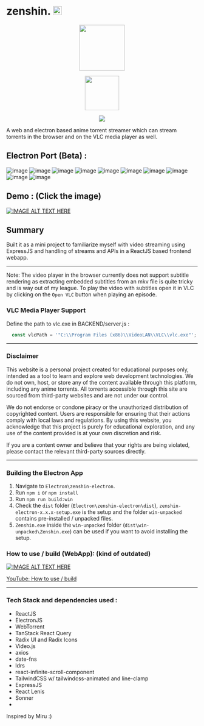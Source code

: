 # zenshin. <img src="https://github.com/user-attachments/assets/87dd28e0-8c0a-43ce-a953-f58c604ccf62" width="23">

<p align="center" >
  <img src="https://github.com/user-attachments/assets/af797fd4-e7ca-428f-82fc-c50d13b9407c" width="120">
</p>
<p align="center">
  <a href="https://github.com/hitarth-gg/zenshin/releases/tag/v2.0.0">
    <img src="https://img.shields.io/github/downloads/hitarth-gg/zenshin/total?style=flat-square&color=blue" width="90">
  </a>
</p>

<p align="center" >
    <img src="https://github.com/user-attachments/assets/c0dbeb01-36a8-432e-95c5-e643694901c7">
</p>


A web and electron based anime torrent streamer which can stream torrents in the browser and on the VLC media player as well.

## Electron Port (Beta) :
![image](https://github.com/user-attachments/assets/2b11e7a9-9667-43b4-a95d-38b1365467f7)
![image](https://github.com/user-attachments/assets/e1114387-0432-4bf2-a692-c0e1c3f46df6)
![image](https://github.com/user-attachments/assets/30d6e6b4-f63f-4ed5-97f1-96b898a2c1d0)
![image](https://github.com/user-attachments/assets/d9906902-0756-4d16-ad20-77fcadcb5d82)
![image](https://github.com/user-attachments/assets/0d5720ff-c06e-452d-b0cd-c2078ba3f115)
![image](https://github.com/user-attachments/assets/01939941-c2d4-4d2d-8596-36cbdab82f86)
![image](https://github.com/user-attachments/assets/8e0588c3-e44e-49a3-bea8-55dbe27f4f8f)
![image](https://github.com/user-attachments/assets/a3662bff-c799-45ec-a77d-2b11ff313465)
![image](https://github.com/user-attachments/assets/844af4d5-9dbb-41a3-b6de-7ee0d5016440)
![image](https://github.com/user-attachments/assets/f2190575-a983-40d8-9a32-41e34d0a1fc2)

## Demo : (Click the image)
[![IMAGE ALT TEXT HERE](https://img.youtube.com/vi/YNjHaVJ7kNc/0.jpg)](https://youtu.be/YNjHaVJ7kNc)


## Summary
Built it as a mini project to familiarize myself with video streaming using ExpressJS and handling of streams and APIs in a ReactJS based frontend webapp.

---

Note: The video player in the browser currently does not support subtitle rendering as extracting embedded subtitles from an mkv file is quite tricky and is way out of my league. To play the video with subtitles open it in VLC by clicking on the `Open VLC` button when playing an episode.

### VLC Media Player Support
Define the path to vlc.exe in BACKEND/server.js : 

```js
  const vlcPath = '"C:\\Program Files (x86)\\VideoLAN\\VLC\\vlc.exe"'; // Adjust this path as needed
```

---

### Disclaimer

This website is a personal project created for educational purposes only, intended as a tool to learn and explore web development technologies. We do not own, host, or store any of the content available through this platform, including any anime torrents. All torrents accessible through this site are sourced from third-party websites and are not under our control.

We do not endorse or condone piracy or the unauthorized distribution of copyrighted content. Users are responsible for ensuring that their actions comply with local laws and regulations. By using this website, you acknowledge that this project is purely for educational exploration, and any use of the content provided is at your own discretion and risk.

If you are a content owner and believe that your rights are being violated, please contact the relevant third-party sources directly.

---

### Building the Electron App
1. Navigate to `Electron\zenshin-electron`.
2. Run `npm i` or `npm install`
3. Run `npm run build:win`
4. Check the `dist` folder (`Electron\zenshin-electron\dist`), `zenshin-electron-x.x.x-setup.exe` is the setup and the folder `win-unpacked` contains pre-installed / unpacked files.
5. `Zenshin.exe` inside the `win-unpacked` folder (`dist\win-unpacked\Zenshin.exe`) can be used if you want to avoid installing the setup. 

### How to use / build (WebApp): (kind of outdated) 
[![IMAGE ALT TEXT HERE](https://img.youtube.com/vi/DiVczJ92sAU/0.jpg)](https://www.youtube.com/watch?v=DiVczJ92sAU)

[YouTube: How to use / build](https://youtu.be/DiVczJ92sAU?si=NvqnDvXE_LW7EHW8)

---

### Tech Stack and dependencies used :
- ReactJS
- ElectronJS
- WebTorrent
- TanStack React Query
- Radix UI and Radix Icons
- Video.js
- axios
- date-fns
- ldrs
- react-infinite-scroll-component
- TailwindCSS w/ tailwindcss-animated and line-clamp
- ExpressJS
- React Lenis
- Sonner
- 

Inspired by Miru :)
